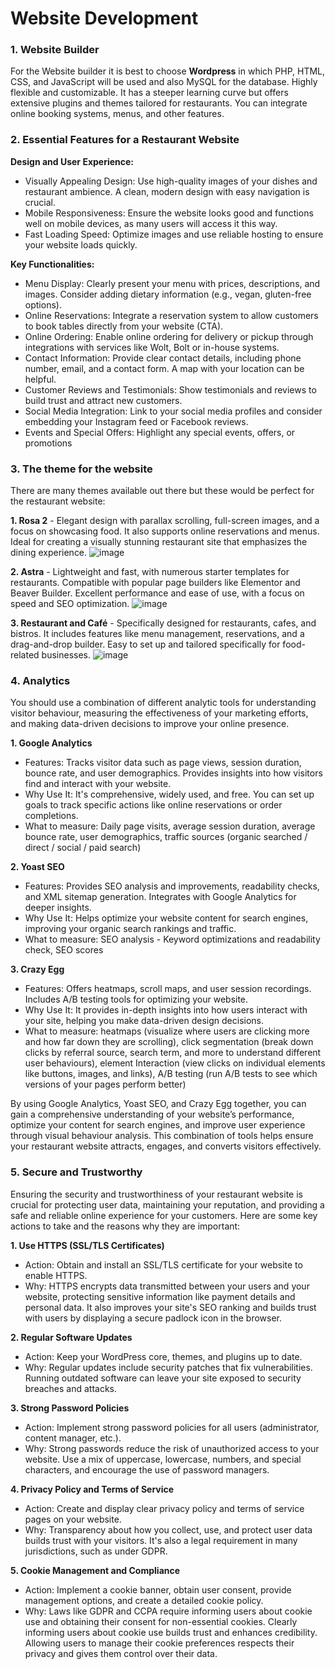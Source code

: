 # Website Development #

### 1. Website Builder ###

For the Website builder it is best to choose **Wordpress** in which PHP, HTML, CSS, and JavaScript will be used and also MySQL for the database. Highly flexible and customizable. It has a steeper learning curve but offers extensive plugins and themes tailored for restaurants. You can integrate online booking systems, menus, and other features.

### 2. Essential Features for a Restaurant Website ###

**Design and User Experience:**
+ Visually Appealing Design: Use high-quality images of your dishes and restaurant ambience. A clean, modern design with easy navigation is crucial.
+ Mobile Responsiveness: Ensure the website looks good and functions well on mobile devices, as many users will access it this way.
+ Fast Loading Speed: Optimize images and use reliable hosting to ensure your website loads quickly.

**Key Functionalities:**
+ Menu Display: Clearly present your menu with prices, descriptions, and images. Consider adding dietary information (e.g., vegan, gluten-free options).
+ Online Reservations: Integrate a reservation system to allow customers to book tables directly from your website (CTA).
+ Online Ordering: Enable online ordering for delivery or pickup through integrations with services like Wolt, Bolt or in-house systems.
+ Contact Information: Provide clear contact details, including phone number, email, and a contact form. A map with your location can be helpful.
+ Customer Reviews and Testimonials: Show testimonials and reviews to build trust and attract new customers.
+ Social Media Integration: Link to your social media profiles and consider embedding your Instagram feed or Facebook reviews.
+ Events and Special Offers: Highlight any special events, offers, or promotions

### 3. The theme for the website ###

There are many themes available out there but these would be perfect for the restaurant website:

**1. Rosa 2** -  Elegant design with parallax scrolling, full-screen images, and a focus on showcasing food. It also supports online reservations and menus. Ideal for creating a visually stunning restaurant site that emphasizes the dining experience.
![image](https://github.com/Karina856/EMarketingStrategyLVRestaurant/assets/82584494/6ff15693-5768-43ae-aef1-d4b078d9332c)


**2. Astra** -  Lightweight and fast, with numerous starter templates for restaurants. Compatible with popular page builders like Elementor and Beaver Builder. Excellent performance and ease of use, with a focus on speed and SEO optimization.
![image](https://github.com/Karina856/EMarketingStrategyLVRestaurant/assets/82584494/6d700ce6-573b-4828-ac66-447d57bd09db)

   
**3. Restaurant and Café** - Specifically designed for restaurants, cafes, and bistros. It includes features like menu management, reservations, and a drag-and-drop builder. Easy to set up and tailored specifically for food-related businesses.
![image](https://github.com/Karina856/EMarketingStrategyLVRestaurant/assets/82584494/7a61d3fb-9921-4efe-a665-d91a7a90a07e)

### 4. Analytics ###

You should use a combination of different analytic tools for understanding visitor behaviour, measuring the effectiveness of your marketing efforts, and making data-driven decisions to improve your online presence. 

**1. Google Analytics**
+ Features: Tracks visitor data such as page views, session duration, bounce rate, and user demographics. Provides insights into how visitors find and interact with your website.
+ Why Use It: It's comprehensive, widely used, and free. You can set up goals to track specific actions like online reservations or order completions.
+ What to measure: Daily page visits, average session duration, average bounce rate, user demographics, traffic sources (organic searched / direct / social / paid search)

**2. Yoast SEO**
+ Features: Provides SEO analysis and improvements, readability checks, and XML sitemap generation. Integrates with Google Analytics for deeper insights.
+ Why Use It: Helps optimize your website content for search engines, improving your organic search rankings and traffic.
+ What to measure: SEO analysis - Keyword optimizations and readability check, SEO scores

**3. Crazy Egg**
+ Features: Offers heatmaps, scroll maps, and user session recordings. Includes A/B testing tools for optimizing your website.
+ Why Use It: It provides in-depth insights into how users interact with your site, helping you make data-driven design decisions.
+ What to measure: heatmaps (visualize where users are clicking more and how far down they are scrolling), click segmentation (break down clicks by referral source, search term, and more to understand different user behaviours), element Interaction (view clicks on individual elements like buttons, images, and links), A/B testing (run A/B tests to see which versions of your pages perform better)

By using Google Analytics, Yoast SEO, and Crazy Egg together, you can gain a comprehensive understanding of your website’s performance, optimize your content for search engines, and improve user experience through visual behaviour analysis. This combination of tools helps ensure your restaurant website attracts, engages, and converts visitors effectively.

### 5. Secure and Trustworthy ###
Ensuring the security and trustworthiness of your restaurant website is crucial for protecting user data, maintaining your reputation, and providing a safe and reliable online experience for your customers. Here are some key actions to take and the reasons why they are important:

**1. Use HTTPS (SSL/TLS Certificates)**
+ Action: Obtain and install an SSL/TLS certificate for your website to enable HTTPS.
+ Why: HTTPS encrypts data transmitted between your users and your website, protecting sensitive information like payment details and personal data. It also improves your site's SEO ranking and builds trust with users by displaying a secure padlock icon in the browser.

**2. Regular Software Updates**
+ Action: Keep your WordPress core, themes, and plugins up to date.
+ Why: Regular updates include security patches that fix vulnerabilities. Running outdated software can leave your site exposed to security breaches and attacks.

**3. Strong Password Policies**
+ Action: Implement strong password policies for all users (administrator, content manager, etc.).
+ Why: Strong passwords reduce the risk of unauthorized access to your website. Use a mix of uppercase, lowercase, numbers, and special characters, and encourage the use of password managers.

**4. Privacy Policy and Terms of Service**
+ Action: Create and display clear privacy policy and terms of service pages on your website.
+ Why: Transparency about how you collect, use, and protect user data builds trust with your visitors. It's also a legal requirement in many jurisdictions, such as under GDPR.

**5. Cookie Management and Compliance**
+ Action: Implement a cookie banner, obtain user consent, provide management options, and create a detailed cookie policy.
+ Why: Laws like GDPR and CCPA require informing users about cookie use and obtaining their consent for non-essential cookies. Clearly informing users about cookie use builds trust and enhances credibility. Allowing users to manage their cookie preferences respects their privacy and gives them control over their data.

